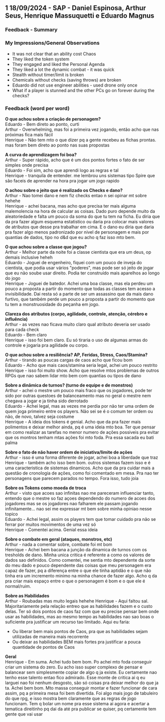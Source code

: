 ## 1 18/09/2024 - SAP - Daniel Espinosa, Arthur Seus, Henrique Massuquetti e Eduardo Magnus

### Feedback - Summary

<!-- - Easy to learn -->
<!-- - Confusion when creating character (2 thought it easy, other found overwhelming - engineer) -->
<!-- - Complain about the dice system (too much luck, should have more modifiers from character)
- It should be more clear on what a character is good and not, dice is too much luck -->
<!-- - Complain about the static damage (should be rolled dice?) -->
<!-- - Scientist too good
- Engineer was jealous of scientist -->
<!-- - Scout lost the identity when all other characters had access to camouflage
- Scout lost the assassin identity when soldier was killing everything -->
<!-- - Too much Control checks (weapons)
- Too little Chaos -->
<!-- - The monsters were weak (PCs killed everything before they had a chance to act) -->
<!-- - The Token/Action economy system is genius (players must concentrate on take the better action possible in less actions)
- The Token/Action should need special attention if players just continue to succeed -->
<!-- - Eduardo was kind of lost since there was no turn order -->
<!-- - The liberty in the combat is good (no turn order) -->
<!-- - More care for players stopped in time, no actions while others took a lot of actions
- The combat dynamic was good -->
<!-- - The abilities were good for the scientist (actually, it was the chemicals)
- The abilities were bad, the cost was too high for the outcome -->
<!-- - Missing audio/music
- It was fun
- It looked more like a tabletop game than an RPG -->


### My Impressions/General Observations

- It was not clear that an ability cost Chaos
- They liked the token system
- They engaged and liked the Personal Agenda
- They liked a lot the dynamic combat - it was quick
- Stealth without timer/limit is broken
- Chemicals without checks (saving throws) are broken
- Eduardo did not use engineer abilities - used drone only once
- What if a player is stunned and the other PCs go on forever during the checks?


### Feedback (word per word)

**O que achou sobre a criação de personagem?**  
Eduardo - Bem direto ao ponto, curti   
Arthur - Overwhelming, mas foi a primeira vez jogando, então acho que nas próximas fica mais fácil  
Henrique - Não tem mto o que dizer pq a gente recebeu as fichas prontas. mas foram bem direto ao ponto nas suas propostas  

**A curva de aprendizagem foi boa?**  
Arthur - Super rápido, acho que é um dos pontos fortes o fato de ser simples onde precisa  
Eduardo - Foi sim, acho que aprendi logo as regras e tal  
Henrique - tranquila de entender. me lembrou uns sistemas tipo Spire que são faceis de aprender na hora pra jogar um jogo rapido  

**O achou sobre o jeito que é realizado os Checks e dano?**  
Arthur - Nao tomei dano e nem fiz checks entao n sei opinar mt sobre hehehe  
Henrique - achei bacana, mas acho que precisa ter mais alguma malemolencia na hora de calcular as coisas. Dado puro depende muito da aleatoriedade e falta um pouco da soma do que tu tem na ficha. Eu diria que da pra fazer algum esquema estatistico ou daria pra colocar mais valores de atributos que desse pra trabalhar em cima. E o dano eu diria que daria pra fazer algo menos padronizado por nivel de personagem e mais por quantias de dados, tipo no d&d que eu acho q faz isso mto bem.   

**O que achou sobre a classe que jogou?**  
Arthur - Melhor parte da noite foi a classe cientista que era um deus, op demais inclusive heheh  
Eduardo - Joguei de engenheiro, fiquei com um pouco de inveja do cientista, que podia usar vários "poderes", mas pode ser só jeito de jogar que eu não soube usar direito. Podia ter construído mais aparelhos ao longo do jogo  
Henrique - Joguei de batedor. Achei uma boa classe, mas ela perdeu um pouco a proposta a partir do momento que todas as classes tem acesso a invisibilidade. Dai resta só a parte de ser um assassino que da mais dano furtivo, que também perde um pouco a proposta a partir do momento que tu tem a monstruosidade do peçanha em jogo.  

**Clareza dos atributos (corpo, agilidade, controle, atenção, cérebro e influência)**  
Arthur - as vezes nao ficava muito claro qual atributo deveria ser usado para cada check  
Eduardo - Bem claro  
Henrique - isso foi bem claro. Eu só tiraria o uso de algumas armas do controle e jogaria pra agilidade ou corpo.   

**O que achou sobre a resiliência? AP, Feridas, Stress, Caos/Stamina?**
Arthur - tirando as poucas cargas de caos acho que ficou bom  
Eduardo - Acho que mais caos/stamina seria legal, achei um pouco restrito  
Henrique - isso foi muito show. Acho que resolve mtos problemas de outros RPGs que nao sabem lidar mto bem com quantias ou tipos de dano  

**Sobre a dinâmica de turnos? (turno de equipe e de monstros)**   
Arthur - achei o mestre um pouco mais fraco que os jogadores, pode ter sido por outras questoes de balanceamento mas no geral o mestre nem chegava a jogar e ja tinha sido derrotado  
Eduardo - Achei legal, mas as vezes me perdia por não ter uma ordem de quem joga primeiro entre os players. Não sei se é o comum ter ordem ou não, de novo, talvez seja costume  
Henrique - A ideia dos tokens é genial. Acho que da pra fazer mais polimentos e deixar melhor ainda, pq é uma ideia mto boa. Ter que pensar em como realizar as tarefas no menor numero de ações possiveis pra evitar que os montros tenham mtas ações foi mto foda. Pra essa sacada eu bati palma  

**Sobre o fato de não haver ordem de iniciativa/limite de ações**  
Arthur - isso é uma forma diferente de jogar, achei boa a liberdade que traz  
Henrique - também acho isso bem bom. outros sistemas fazem isso e é uma caracteristica de sistemas dinamicos. Acho que da pra cuidar mais a questão de cronologia de ações, como foi comentado em mesa. Pra nao ter personagens que parecem parados no tempo. Fora isso, tudo joia  

**Sobre os Tokens como moeda de troca**  
Arthur - visto que acoes sao infinitas nao me pareceram influenciar tanto, entendo que o mestre so faz açoes dependendo do numero de acoes dos jogadores mas se os jogadores nao falharem ele passam jogando infinitamente... nao sei me expressar mt bem sobre minha opiniao nesse topico  
Eduardo - Achei legal, assim os players tem que tomar cuidado pra não se ferrar por muitos movimentos de uma vez só  
Henrique - Comentei acima. Genial essa ideia  

**Sobre o combate em geral (ataques, monstros, etc)**  
Arthur - nada a comentar sobre, combate foi mt bom  
Henrique - Achei bem bacana a junção da dinamica de turnos com os tresholds de dano. Minha unica critica é referente a como os valores de dados sao definidos. Como comentei, me sentia mto dependente da sorte do meu dado e pouco dependente das coisas que meu personagem era capaz de fazer, pq a diferença entre o que ele tinha aptidão e o que não tinha era um incremento minimo na minha chance de fazer algo. Acho q da pra criar mais espaço entre o que o personagem é bom e o que ele é normal/ruim.  

**Sobre as Habilidades**  
Arthur - Roubadas mas muito legais hehehe
Henrique - Aqui faltou sal. Majoritariamente pela relação entreo que as habilidades fazem e o custo delas. Ter só dois pontos de caos faz com que eu precise pensar bem onde usar as habilidades, mas ao mesmo tempo as habilidades nao sao boas o suficiente pra justificar um recurso tao limitado. Aqui eu faria:
* Ou liberar bem mais pontos de Caos, pra que as habilidades sejam utilizadas de maneira mais recorrente
* Ou deixar as habilidades BEM mais fortes pra justificar a pouca quantidade de pontos de Caos


**Geral**  
Henrique - Em suma. Achei tudo bem bom. Po achei mto foda conseguir criar um sistema do zero. Eu acho isso super complexo de pensar e balancear sem simplesmente copiar de algo q ja existe. Eu certamente nao tenho esse talento entao fico admirado. Esse monte de critica ai q eu larguei nao foi nenhum desgosto, são só coisas pra deixar melhor do que ja ta. Achei bem bom. Mto massa conseguir montar e fazer funcionar de cara assim, pq a primeira mesa foi bem divertida. Foi algo mais jogo de tabuleiro do que rpg, e isso mostra bem claramente que as regras de jogo funcionam. Tem q bolar um nome pra esse sistema ai agora e acertar a tematica direitinho pq dai da até pra publicar se quiser, pq certamente tem gente que vai usar